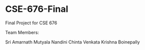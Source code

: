 # CSE-676-Final
Final Project for CSE 676 

Team Members:

Sri Amarnath Mutyala
Nandini Chinta
Venkata Krishna Boinepally
